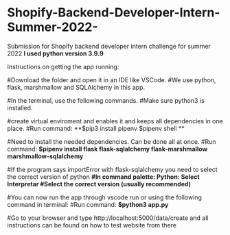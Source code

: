 # Shopify-Backend-Developer-Intern-Summer-2022-
Submission for Shopify backend developer intern challenge for summer 2022
**I used python version 3.9.9**

Instructions on getting the app running:

#Download the folder and open it in an IDE like VSCode.
#We use python, flask, marshmallow and SQLAlchemy in this app. 

#In the terminal, use the following commands.
#Make sure python3 is installed.

#create virtual enviroment and enables it and keeps all dependencies in one place.
#Run command:
**$pip3 install pipenv
$pipenv shell **

#Need to install the needed dependencies. Can be done all at once.
#Run command:
**$pipenv install flask flask-sqlalchemy flask-marshmallow marshmallow-sqlalchemy**

#If the program says importError with flask-sqlalchemy you need to select the correct version of python
**#In command palette: Python: Select Interpretar
#Select the correct version (usually recommended)**

#You can now run the app through vscode run or using the following command in terminal:
#Run command:
**$python3 app.py**

#Go to your browser and type http://localhost:5000/data/create and all instructions can be found on how to test website from there
